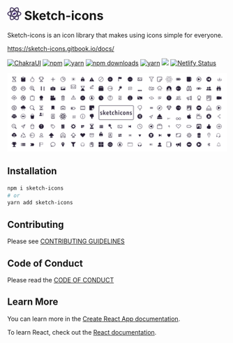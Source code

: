 # <img src="./src/assets/images/sketch-icons.svg" width="32" alt="React Icons"> Sketch-icons


Sketch-icons is an icon library that makes using icons simple for everyone.

https://sketch-icons.gitbook.io/docs/

[![ChakraUI](https://img.shields.io/static/v1?label=builtwith&message=Chakra&color=blue)](https://github.com/chakra-ui/chakra-ui)
[![npm](https://img.shields.io/static/v1?label=npm&message=6.14.16&color=red)](https://www.npmjs.com/package/sketch-icons)
[![yarn](https://img.shields.io/static/v1?label=yarn&message=1.22.17&color=blue)](https://www.npmjs.com/package/sketch-icons)
[![npm downloads](https://img.shields.io/npm/dm/sketch-icons.svg?style=flat-square&color=purple)](https://www.npmjs.com/package/sketch-icons)
[![yarn](https://img.shields.io/static/v1?label=license&message=MIT&color=green)](https://www.npmjs.com/package/sketch-icons)
[![](https://data.jsdelivr.com/v1/package/gh/garudatechnologydevelopers/Sketch-icons/badge)](https://www.jsdelivr.com/package/gh/garudatechnologydevelopers/Sketch-icons)
[![Netlify Status](https://api.netlify.com/api/v1/badges/92d24687-7cea-44c2-96cd-a3bf0313d199/deploy-status)](https://app.netlify.com/sites/sketch-icons/deploys)

![sketch-icons](./src/assets/images/banner.svg)

## Installation

```bash
npm i sketch-icons
# or
yarn add sketch-icons
```

## Contributing

Please see [CONTRIBUTING GUIDELINES](CONTRIBUTING.md)

## Code of Conduct

Please read the [CODE OF CONDUCT](CODE_OF_CONDUCT.md)

## Learn More

You can learn more in the
[Create React App documentation](https://facebook.github.io/create-react-app/docs/getting-started).

To learn React, check out the [React documentation](https://reactjs.org/).
